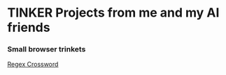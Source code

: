 # TINKER Projects from me and my AI friends

### Small browser trinkets

[Regex Crossword](/trinkets/regex-crossword.html)


